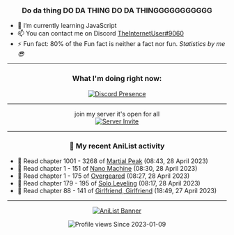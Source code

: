 <div align="center">

### Do da thing DO DA THING DO DA THINGGGGGGGGGGG
</div>

- 🌱 I’m currently learning JavaScript
- 📫 You can contact me on Discord [TheInternetUser#9060](https://discord.com/users/534117072796385300)
- ⚡ Fun fact: 80% of the Fun fact is neither a fact nor fun. _Statistics by me 😎_
<hr>

<div align="center">

### What I'm doing right now:
[![Discord Presence](https://lanyard.cnrad.dev/api/534117072796385300)](https://discord.com/users/534117072796385300)
<hr>

join my server it's open for all <br>
[![Server Invite](https://invidget.switchblade.xyz/bfYgVHxrSs)](https://discord.gg/bfYgVHxrSs)

<hr>
  
### 🌸 My recent AniList activity

</div>

<!-- ANILIST_ACTIVITY:start -->

-   📖 Read chapter 1001 - 3268 of [Martial Peak](https://anilist.co/manga/104494) (08:43, 28 April 2023)
-   📖 Read chapter 1 - 151 of [Nano Machine](https://anilist.co/manga/120980) (08:30, 28 April 2023)
-   📖 Read chapter 1 - 175 of [Overgeared](https://anilist.co/manga/117460) (08:27, 28 April 2023)
-   📖 Read chapter 179 - 195 of [Solo Leveling](https://anilist.co/manga/105398) (08:17, 28 April 2023)
-   📖 Read chapter 88 - 141 of [Girlfriend, Girlfriend](https://anilist.co/manga/116266) (18:49, 27 April 2023)

<!-- ANILIST_ACTIVITY:end -->
<hr>

<div align="center">

[![AniList Banner](https://img.anili.st/User/929966)](https://anilist.co/user/TheInternetUser)

![Profile views](https://gpvc.arturio.dev/TheInternetUse7) Since 2023-01-09

</div>
